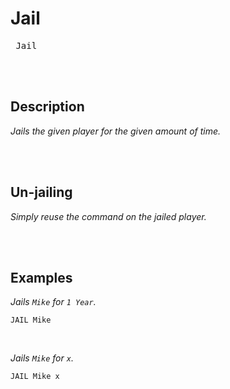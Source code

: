 
# Jail

<kbd> Jail  </kbd>

<br>
<br>

## Description

*Jails the given player for the given amount of time.*

<br>
<br>

## Un-jailing

*Simply reuse the command on the jailed player.*

<br>
<br>

## Examples

*Jails `Mike` for `1 Year`.*

```shell
JAIL Mike
```

<br>

*Jails `Mike` for `x`.*

```shell
JAIL Mike x
```

<br>
